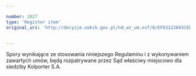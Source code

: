 ```yaml
---

number: 2027
type: 'Register item'
original_uri: 'http://decyzje.uokik.gov.pl/nd_wz_um.nsf/0/EFD3122043CEEABFC125779600328F4E?OpenDocument'


---
```


Spory wynikające ze stosowania niniejszego Regulaminu i z wykonywaniem zawartych umów, będą rozpatrywane przez Sąd właściwy miejscowo dla siedziby Kolporter S.A.
